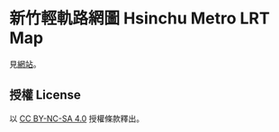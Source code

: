 新竹輕軌路網圖 Hsinchu Metro LRT Map
===

見[網站](https://poren.tw/hsinchu-metro/)。

授權 License
---
以 [CC BY-NC-SA 4.0](./LICENSE) 授權條款釋出。
